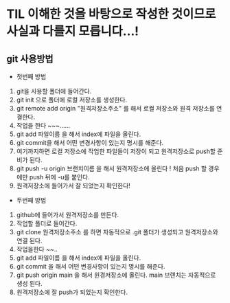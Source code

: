 # TIL 이해한 것을 바탕으로 작성한 것이므로 사실과 다를지 모릅니다...!

## git 사용방법
- 첫번째 방법
1. git을 사용할 폴더에 들어간다.
2. git init 으로 폴더에 로컬 저장소를 생성한다.
3. git remote add origin "원격저장소주소" 를 해서 로컬 저장소와 원격 저장소를 연결한다.
4. 작업을 한다 ~~~......
5. git add 파일이름 을 해서 index에 파일을 올린다.
6. git commit을 해서 어떤 변경사항이 있는지 명시를 해준다.
7. 여기까지하면 로컬 저장소에 작업한 파일들이 저장이 되고 원격저장소로 push할 준비가 된다.
8. git push -u origin 브랜치이름 을 해서 원격저장소에 올린다 ! 처음 push 할 경우에만 push 뒤에 -u를 붙인다.
9. 원격저장소에 들어가서 잘 되었는지 확인한다!

- 두번째 방법
1. github에 들어가서 원격저장소를 만든다.
2. 작업할 폴더로 들어간다.
3. git clone 원격저장소주소 를 하면 자동적으로 .git 폴더가 생성되고 원격저장소와 연결 된다.
4. 작업을한다 ~~..
5. git add 파일이름 을 해서 index에 파일을 올린다.
6. git commit 을 해서 어떤 변경사항이 있는지 명시를 해준다.
7. git push origin main 을 해서 원경저장소에 올린다. main 브랜치는 자동적으로 생성 된다. 
8. 원격저장소에 잘 push가 되었는지 확인한다.
